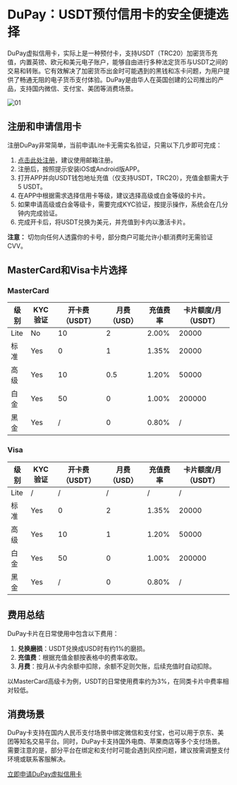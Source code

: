 # DuPay：USDT预付信用卡的安全便捷选择

DuPay虚拟信用卡，实际上是一种预付卡，支持USDT（TRC20）加密货币充值，内置英镑、欧元和美元电子账户，能够自由进行多种法定货币与USDT之间的交易和转账。它有效解决了加密货币出金时可能遇到的黑钱和冻卡问题，为用户提供了畅通无阻的电子货币支付体验。DuPay是由华人在英国创建的公司推出的产品，支持国内微信、支付宝、美团等消费场景。

![01](https://github.com/user-attachments/assets/1cd76b5a-1dbb-4e00-ab6d-b32ba7547796)

## 注册和申请信用卡

注册DuPay非常简单，当前申请Lite卡无需实名验证，只需以下几步即可完成：

1. [点击此处注册](https://bit.ly/DuPay)，建议使用邮箱注册。
2. 注册后，按照提示安装iOS或Android版APP。
3. 打开APP并向USDT钱包地址充值（仅支持USDT，TRC20），充值金额需大于5 USDT。
4. 在APP中根据需求选择信用卡等级，建议选择高级或白金等级的卡片。
5. 如果申请高级或白金等级卡，需要完成KYC验证，按提示操作，系统会在几分钟内完成验证。
6. 完成开卡后，将USDT兑换为美元，并充值到卡内以激活卡片。

**注意：** 切勿向任何人透露你的卡号，部分商户可能允许小额消费时无需验证CVV。

## MasterCard和Visa卡片选择

### MasterCard

| 级别      | KYC验证 | 开卡费（USDT） | 月费（USD） | 充值费率 | 卡片额度/月（USDT） |
|-----------|---------|----------------|-------------|----------|--------------------|
| Lite      | No      | 10             | 2           | 2.00%    | 20000              |
| 标准      | Yes     | 0              | 1           | 1.35%    | 20000              |
| 高级      | Yes     | 10             | 0.5         | 1.20%    | 50000              |
| 白金      | Yes     | 50             | 0           | 1.00%    | 200000             |
| 黑金      | Yes     | /              | 0           | 0.80%    | /                  |

### Visa

| 级别      | KYC验证 | 开卡费（USDT） | 月费（USD） | 充值费率 | 卡片额度/月（USDT） |
|-----------|---------|----------------|-------------|----------|--------------------|
| Lite      | /       | /              | /           | /        | /                  |
| 标准      | Yes     | 0              | 2           | 1.35%    | 20000              |
| 高级      | Yes     | 10             | 1           | 1.20%    | 50000              |
| 白金      | Yes     | 50             | 0           | 1.00%    | 200000             |
| 黑金      | Yes     | /              | 0           | 0.80%    | /                  |

## 费用总结

DuPay卡片在日常使用中包含以下费用：

1. **兑换磨损**：USDT兑换成USD时有约1%的磨损。
2. **充值费**：根据充值金额按表格中的费率收取。
3. **月费**：按月从卡内余额中扣除，余额不足则欠账，后续充值时自动扣除。

以MasterCard高级卡为例，USDT的日常使用费率约为3%，在同类卡片中费率相对较低。

## 消费场景

DuPay卡支持在国内人民币支付场景中绑定微信和支付宝，也可以用于京东、美团等知名交易平台。同时，DuPay卡支持国外电商、苹果商店等多个支付场景。需要注意的是，部分平台在绑定和支付时可能会遇到风控问题，建议按需调整支付环境或联系客服解决。

[立即申请DuPay虚拟信用卡](https://bit.ly/DuPay)
